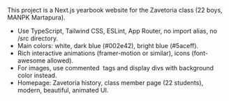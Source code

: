 <!-- Use this file to provide workspace-specific custom instructions to Copilot. For more details, visit https://code.visualstudio.com/docs/copilot/copilot-customization#_use-a-githubcopilotinstructionsmd-file -->

This project is a Next.js yearbook website for the Zavetoria class (22 boys, MANPK Martapura).

- Use TypeScript, Tailwind CSS, ESLint, App Router, no import alias, no /src directory.
- Main colors: white, dark blue (#002e42), bright blue (#5aceff).
- Rich interactive animations (framer-motion or similar), icons (font-awesome allowed).
- For images, use commented <Image> tags and display divs with background color instead.
- Homepage: Zavetoria history, class member page (22 students), modern, beautiful, animated UI.
